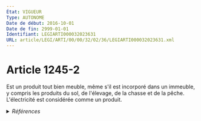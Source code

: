 ```yaml
---
État: VIGUEUR
Type: AUTONOME
Date de début: 2016-10-01
Date de fin: 2999-01-01
Identifiant: LEGIARTI000032023631
URL: article/LEGI/ARTI/00/00/32/02/36/LEGIARTI000032023631.xml
---
```


<h1>Article 1245-2</h1>

Est un produit tout bien meuble, même s'il est incorporé dans un immeuble, y
compris les produits du sol, de l'élevage, de la chasse et de la pêche.
L'électricité est considérée comme un produit.


<details>
  <summary><em>Références</em></summary>

  <h2>Articles faisant référence à l'article</h2>
  
  <ul>
    <li>
      <a href="https://legal.tricoteuses.fr//redirection/LEGIARTI000032006591?vers=git&vers=legifrance">Ordonnance n° 2016-131 du 10 février 2016 portant réforme du droit des contrats, du régime général et de la preuve des obligations - article 2 ENTIEREMENT_MODIF</a> CREE source
    </li>
  </ul>
  
  <h2>Références faites par l'article</h2>
  
  <ul>
    <li>
      2016-02-10 CREE cible <a href="https://legal.tricoteuses.fr//redirection/LEGIARTI000032006591?vers=git&vers=legifrance">Ordonnance n° 2016-131 du 10 février 2016 portant réforme du droit des contrats, du régime général et de la preuve des obligations - article 2 ENTIEREMENT_MODIF</a>
    </li>
    <li>
      2999-01-01 CONCORDANCE source <a href="https://legal.tricoteuses.fr//redirection/LEGIARTI000006438883?vers=git&vers=legifrance">Code civil - article 1386-3 AUTONOME ABROGE, en vigueur du 1998-05-21 au 2016-10-01</a>
    </li>
  </ul>
</details>
